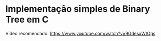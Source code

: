 # Implementação simples de Binary Tree em C


Vídeo recomendado: <a>https://www.youtube.com/watch?v=9GdesxWtOgs</a>